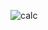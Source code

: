 ![calc](https://user-images.githubusercontent.com/72155617/129445606-a531b12c-9aa1-403d-b5a1-66ebdfe343c2.gif)

